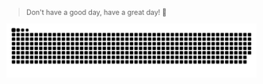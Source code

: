 > Don't have a good day, have a great day! 🌟


<picture>
  <source media="(prefers-color-scheme: dark)" srcset="https://raw.githubusercontent.com/bullet-ant/bullet-ant/output/github-contribution-grid-snake-dark.svg" />
  <source media="(prefers-color-scheme: light)" srcset="https://raw.githubusercontent.com/bullet-ant/bullet-ant/output/github-contribution-grid-snake-light.svg" />
  <img alt="A snake game based on Aman's contribution graph where the cells get eaten in an orderly fashion." src="https://raw.githubusercontent.com/bullet-ant/bullet-ant/output/github-contribution-grid-snake-light.svg" />
</picture>
